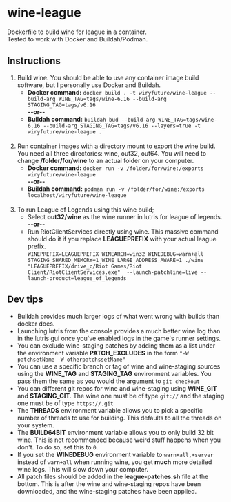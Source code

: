 # wine-league
Dockerfile to build wine for league in a container.<br>
Tested to work with Docker and Buildah/Podman.

## Instructions
1. Build wine. You should be able to use any container image build software, but I personally use Docker and Buildah.
    - **Docker command:** ```docker build . -t wiryfuture/wine-league --build-arg WINE_TAG=tags/wine-6.16 --build-arg STAGING_TAG=tags/v6.16```
    <br>**--or--**
    - **Buildah command:** 
    ```buildah bud --build-arg WINE_TAG=tags/wine-6.16 --build-arg STAGING_TAG=tags/v6.16 --layers=true -t wiryfuture/wine-league .```
<br><br>
2. Run container images with a directory mount to export the wine build. You need all three directories: wine, out32, out64. You will need to change **/folder/for/wine** to an actual folder on your computer.
    - **Docker command:** 
    ```docker run -v /folder/for/wine:/exports wiryfuture/wine-league```
    <br>**--or--**
    - **Buildah command:** 
    ```podman run -v /folder/for/wine:/exports localhost/wiryfuture/wine-league```
<br><br>
3. To run League of Legends using this wine build; 
    - Select **out32/wine** as the wine runner in lutris for league of legends.
    <br>**--or--**
    - Run RiotClientServices directly using wine. This massive command should do it if you replace **LEAGUEPREFIX** with your actual league prefix.<br> ```WINEPREFIX=LEAGUEPREFIX WINEARCH=win32 WINEDEBUG=warn+all STAGING_SHARED_MEMORY=1 WINE_LARGE_ADDRESS_AWARE=1 ./wine "LEAGUEPREFIX/drive_c/Riot Games/Riot Client/RiotClientServices.exe"  --launch-patchline=live --launch-product=league_of_legends```

## Dev tips
- Buildah provides much larger logs of what went wrong with builds than docker does.
- Launching lutris from the console provides a much better wine log than in the lutris gui once you've enabled logs in the game's runner settings.
- You can exclude wine-staging patches by adding them as a list under the environment variable **PATCH_EXCLUDES** in the form ```"-W patchsetName -W otherpatchssetName"```
- You can use a specific branch or tag of wine and wine-staging sources using the **WINE_TAG** and **STAGING_TAG** environment variables. You pass them the same as you would the argument to ```git checkout```
- You can different git repos for wine and wine-staging using **WINE_GIT** and **STAGING_GIT**. The wine one must be of type ```git://``` and the staging one must be of type ```https://.git```
- The **THREADS** environment variable allows you to pick a specific number of threads to use for building. This defaults to all the threads on your system.
- The **BUILD64BIT** environment variable allows you to only build 32 bit wine. This is not recommended because weird stuff happens when you don't. To do so, set this to ```0```.
- If you set the **WINEDEBUG** environment variable to ```warn+all,+server``` instead of ```warn+all``` when running wine, you get **much** more detailed wine logs. This will slow down your computer.
- All patch files should be added in the **league-patches.sh** file at the bottom. This is after the wine and wine-staging repos have been downloaded, and the wine-staging patches have been applied.